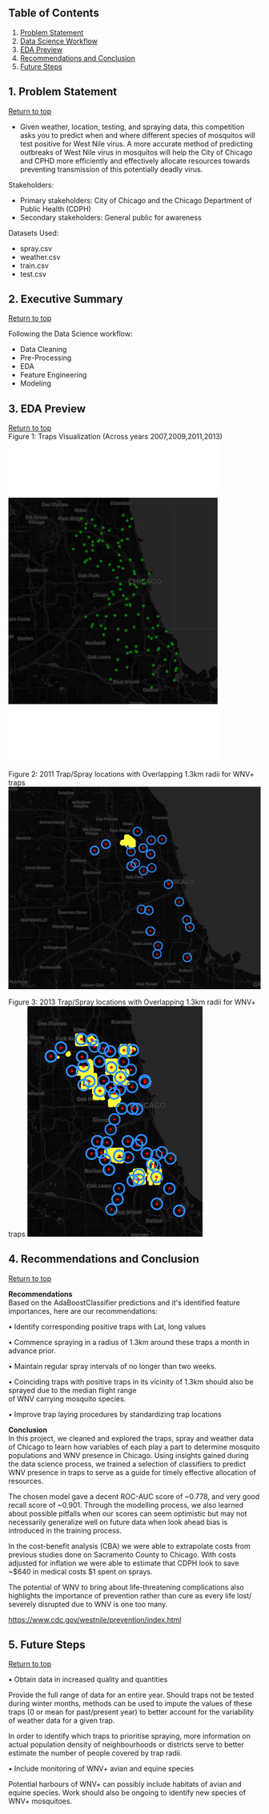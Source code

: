 ## Table of Contents
1. [Problem Statement](#1-Problem-Statement)  
2. [Data Science Workflow](#2-Data-Science-Workflow)
3. [EDA Preview](#3-EDA-Preview)
4. [Recommendations and Conclusion](#4-Recommendations-and-Conclusion)  
5. [Future Steps](#5-Future-Steps)

## 1. Problem Statement
[Return to top](#Table-of-Contents)

- Given weather, location, testing, and spraying data, this competition asks you to predict when and where different species of mosquitos will test positive for West Nile virus. A more accurate method of predicting outbreaks of West Nile virus in mosquitos will help the City of Chicago and CPHD more efficiently and effectively allocate resources towards preventing transmission of this potentially deadly virus.

Stakeholders:
- Primary stakeholders: City of Chicago and the Chicago Department of Public Health (CDPH)
- Secondary stakeholders: General public for awareness

Datasets Used: 
- spray.csv
- weather.csv
- train.csv
- test.csv

## 2. Executive Summary  
[Return to top](#Table-of-Contents)  

Following the Data Science workflow:  
- Data Cleaning  
- Pre-Processing  
- EDA  
- Feature Engineering  
- Modeling  

## 3. EDA Preview  
[Return to top](#Table-of-Contents)  
Figure 1: Traps Visualization (Across years 2007,2009,2011,2013)
![](https://github.com/andretch/GA_project_4/blob/master/images/traps.gif)  

Figure 2: 2011 Trap/Spray locations with Overlapping 1.3km radii for WNV+ traps
![](https://github.com/andretch/GA_project_4/blob/master/images/2011%20trap%20spray%20overlap.png)

Figure 3: 2013 Trap/Spray locations with Overlapping 1.3km radii for WNV+ traps
![](https://github.com/andretch/GA_project_4/blob/master/images/2013%20trap%20spray%20overlap.PNG)

## 4. Recommendations and Conclusion  
[Return to top](#Table-of-Contents)  

**Recommendations**  
Based on the AdaBoostClassifier predictions and it's identified feature importances, here are our recommendations:  

•	Identify corresponding positive traps with Lat, long values

•	Commence spraying in a radius of 1.3km around these traps a month in advance prior.

•	Maintain regular spray intervals of no longer than two weeks.

•	Coinciding traps with positive traps in its vicinity of 1.3km should also be sprayed due to the median flight range 	
of WNV carrying mosquito species.

•	Improve trap laying procedures by standardizing trap locations

**Conclusion**  
In this project, we cleaned and explored the traps, spray and weather data of Chicago to learn how variables of each play a part to determine mosquito populations and WNV presence in Chicago. Using insights gained during the data science process, we trained a selection of classifiers to predict WNV presence in traps to serve as a guide for timely effective allocation of resources.

The chosen model gave a decent ROC-AUC score of ~0.778, and very good recall score of ~0.901. Through the modelling process, we also learned about possible pitfalls when our scores can seem optimistic but may not necessarily generalize well on future data when look ahead bias is introduced in the training process.

In the cost-benefit analysis (CBA) we were able to extrapolate costs from previous studies done on Sacramento County to Chicago. With costs adjusted for inflation we were able to estimate that CDPH look to save ~$640 in medical costs $1 spent on sprays.

 The potential of WNV to bring about life-threatening complications also highlights the importance of prevention rather than cure as every life lost/ severely disrupted due to WNV is one too many.
 
https://www.cdc.gov/westnile/prevention/index.html
  
## 5. Future Steps  
[Return to top](#Table-of-Contents)  

•	Obtain data in increased quality and quantities

Provide the full range of data for an entire year. Should traps not be tested during winter months, methods can be used to impute the values of these traps (0 or mean for past/present year) to better account for the variability of weather data for a given trap.

In order to identify which traps to prioritise spraying, more information on actual population density of neighbourhoods or districts serve to better estimate the number of people covered by trap radii.

•	Include monitoring of WNV+ avian and equine species

Potential harbours of WNV+ can possibly include habitats of avian and equine species. Work should also be ongoing to identify new species of WNV+ mosquitoes.
